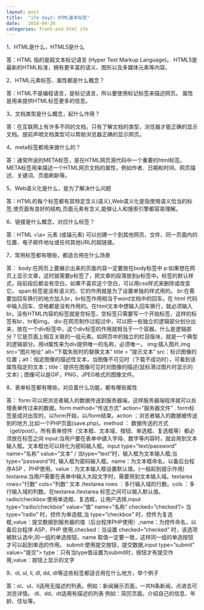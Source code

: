 ```yaml
---
layout: post
title:  "ife day2: HTML基本标签"
date:   2018-04-26
categories: front-end html ife
---
```


1、HTML是什么，HTML5是什么

答：HTML 指的是超文本标记语言 (Hyper Text Markup Language)。
HTML5是最新的HTML标准，拥有更丰富的语义、图形以及多媒体元素等内容。

2、HTML元素标签、属性都是什么概念？

答：HTML不是编程语言，是标记语言，所以要使用标记标签来描述网页。
属性是用来提供HTML标签更多的信息。

3、文档类型是什么概念，起什么作用？

答：在互联网上有许多不同的文档，只有了解文档的类型，浏览器才能正确的显示文档。提前声明文档类型可以帮助浏览器正确的显示网页。

4、meta标签都用来做什么的？

答：通常所说的META标签，是在HTML网页源代码中一个重要的html标签。META标签用来描述一个HTML网页文档的属性，例如作者、日期和时间、网页描述、关键词、页面刷新等。

5、Web语义化是什么，是为了解决什么问题

答：HTML的每个标签都有其特定含义(语义),Web语义化是指使用语义恰当的标签,使页面有良好的结构,页面元素有含义,能够让人和搜索引擎都容易理解。

6、链接是什么概念，对应什么标签？

答：HTML <\a> 元素 (或锚元素) 可以创建一个到其他网页、文件、同一页面内的位置、电子邮件地址或任何其他URL的超链接。

7、常用标签都有哪些，都适合用在什么场景

答：
body:在网页上要展示出来的页面内容一定要放在body标签中
p:如果想在网页上显示文章，这时就需要p标签了，把文章的段落放到p标签中。标签的默认样式，段前段后都会有空白，如果不喜欢这个空白，可以用css样式来删除或改变它。
span:标签是没有语义的，它的作用就是为了设置单独的样式用的。
br:在需要加回车换行的地方加入br，br标签作用相当于word文档中的回车。在 html 代码中输入回车、空格都是没有作用的。在html文本中想输入回车换行，就必须输入br。没有HTML内容的标签就是空标签，空标签只需要写一个开始标签，这样的标签有br、hr和img。
div:在网页制作过程过中，可以把一些独立的逻辑部分划分出来，放在一个div标签中，这个div标签的作用就相当于一个容器。什么是逻辑部分？它是页面上相互关联的一组元素。如网页中的独立的栏目版块，就是一个典型的逻辑部分。用id属性来为div提供唯一的名称，必须唯一。
img:插入图片,img src=”图片地址” alt=”下载失败时的替换文本” title = “提示文本” src：标识图像的位置；alt：指定图像的描述性文本，当图像不可见时（下载不成功时），可看到该属性指定的文本；title：提供在图像可见时对图像的描述(鼠标滑过图片时显示的文本)；图像可以是GIF，PNG，JPEG格式的图像文件。

8、表单标签都有哪些，对应着什么功能，都有哪些属性

答：
form:可以把浏览者输入的数据传送到服务器端，这样服务器端程序就可以处理表单传过来的数据。form method=”传送方式” action=”服务器文件” . form标签是成对出现的，以form开始，以/form结束。action ：浏览者输入的数据被传送到的地方,比如一个PHP页面(save.php)。method ： 数据传送的方式（get/post）。所有表单控件（文本框、文本域、按钮、单选框、复选框等）都必须放在标签之间
input:当用户要在表单中键入字母、数字等内容时，就会用到文本输入框。文本框也可以转化为密码输入框。input type=”text/password” name=”名称” value=”文本” / 当type=”text”时，输入框为文本输入框;当type=”password”时, 输入框为密码输入框。name：为文本框命名，以备后台程序ASP 、PHP使用。value：为文本输入框设置默认值。(一般起到提示作用)
textarea:当用户需要在表单中输入大段文字时，需要用到文本输入域。textarea rows=”行数” cols=”列数” 文本 /textarea rows ：多行输入域的行数。cols ：多行输入域的列数。在textarea /textarea 标签之间可以输入默认值。
radio/checkbox:使用单选框、复选框，让用户选择,input type=”radio/checkbox” value=”值” name=”名称” checked=”checked”/> 当 type=”radio” 时，控件为单选框,当 type=”checkbox” 时，控件为复选框,value：提交数据到服务器的值（后台程序PHP使用）,name：为控件命名，以备后台程序 ASP、PHP 使用,checked：当设置 checked=”checked” 时，该选项被默认选中,同一组的单选按钮，name 取值一定要一致，这样同一组的单选按钮才可以起到单选的作用。
submit:使用提交按钮，提交数据,input type=”submit” value=”提交”> type：只有当type值设置为submit时，按钮才有提交作用,value：按钮上显示的文字

9、ol, ul, li, dl, dd, dt等这些标签都适合用在什么地方，举个例子

答：ol、ul、li适用无描述的列表。例如：新闻展示页面，一共N条新闻，点进去可浏览详情。
dl、dd、dt适用有描述的列表 例如：简历页面，介绍自己的信息、年龄、住址等。
